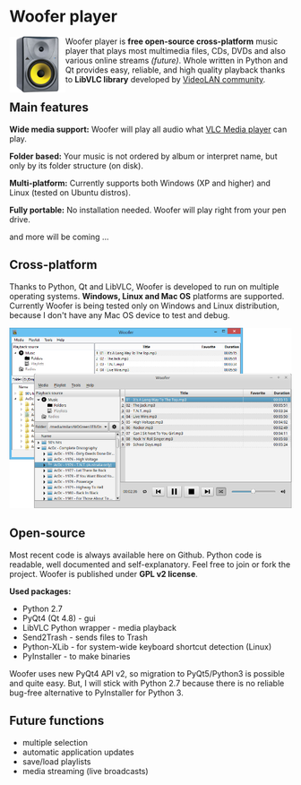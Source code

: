 ﻿# Woofer player

<img height="100px" style="float:left;" src="icons/app_icon.png">Woofer player is **free open-source cross-platform** music player that plays most multimedia files, CDs, DVDs and also various online streams *(future)*. Whole written in Python and Qt provides easy, reliable, and high quality playback thanks to **LibVLC library** developed by [VideoLAN community](http://www.videolan.org/vlc/libvlc.html "").

## Main features

**Wide media support:** Woofer will play all audio what [VLC Media player](http://www.videolan.org/vlc/features.php?cat=audio "") can play.

**Folder based:** Your music is not ordered by album or interpret name, but only by its folder structure (on disk).

**Multi-platform:** Currently supports both Windows (XP and higher) and Linux (tested on Ubuntu distros).

**Fully portable:** No installation needed. Woofer will play right from your pen drive. 

and more will be coming ...

## Cross-platform

Thanks to Python, Qt and LibVLC, Woofer is developed to run on multiple operating systems. **Windows, Linux and Mac OS** platforms are supported. Currently Woofer is being tested only on Windows and Linux distribution, because I don't have any Mac OS device to test and debug. 

<div align="center"><img style="max-width:100p;height:auto;" src="doc/img/woofer-mp.jpg"></div>

## Open-source

Most recent code is always available here on Github. Python code is readable, well documented and self-explanatory. Feel free to join or fork the project. Woofer is published under **GPL v2 license**.

**Used packages:**

- Python 2.7
- PyQt4 (Qt 4.8) - gui
- LibVLC Python wrapper - media playback
- Send2Trash - sends files to Trash
- Python-XLib - for system-wide keyboard shortcut detection (Linux)
- PyInstaller - to make binaries

Woofer uses new PyQt4 API v2, so migration to PyQt5/Python3 is possible and quite easy. But, I will stick with Python 2.7 because there is no reliable bug-free alternative to PyInstaller for Python 3.

## Future functions

- multiple selection
- automatic application updates
- save/load playlists
- media streaming (live broadcasts)